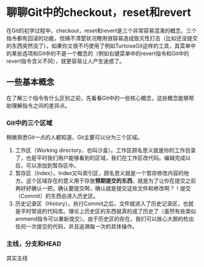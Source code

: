 # 聊聊Git中的checkout，reset和revert
在Git的初学过程中，checkout，reset和revert是三个非常容易混淆的概念，三个指令都有回滚的功能，但搞不清楚状况瞎用很容易造成毁灭性打击（比如还没提交的东西突然没了）。如果你又很不巧使用了例如TurtoiseGit这样的工具，其菜单中的某些选项和Git中的不是一个概念的（例如右键菜单中的revert指令和Git中的revert指令含义不同），就更容易让人产生迷惑了。

## 一些基本概念
在了解三个指令有什么区别之前，先看看Git中的一些核心概念，这些概念能够帮助理解指令之间的差异点。

### Git中的三个区域
稍微熟悉Git一点的人都知道，Git主要可以分为三个区域。

1. 工作区（Working directory，也叫沙盒）。工作区顾名思义就是你的工作目录了，也是平时我们用户能够看到的区域，我们在工作区改代码。编辑完成以后，可以添加到暂存区中。
2. 暂存区（Index）。Index又叫索引区，顾名思义就是一个暂存修改内容的地方。这个区域存在的意义用于存放**预期提交的东西**。就是为了让你在提交之前再好好确认一把，确认要提交啊，确认就是提交这些文件和修改啊？！提交（Commit）的东西会进入历史区。
3. 历史记录区（History）。执行Commit之后，文件就进入了历史记录区，也就是平时常说的代码库。理论上历史区的东西就真的成了历史了（虽然有些类似ammend指令可以重新提交）。由于历史区的存在，我们可以放心大胆的检出任何一次提交的代码，并且追溯每一次的具体操作。

### 主线，分支和HEAD
其实主线